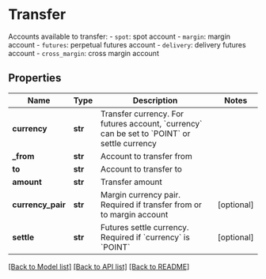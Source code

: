 # Transfer

Accounts available to transfer:  - `spot`: spot account - `margin`: margin account - `futures`: perpetual futures account - `delivery`: delivery futures account - `cross_margin`: cross margin account
## Properties
Name | Type | Description | Notes
------------ | ------------- | ------------- | -------------
**currency** | **str** | Transfer currency. For futures account, &#x60;currency&#x60; can be set to &#x60;POINT&#x60; or settle currency | 
**_from** | **str** | Account to transfer from | 
**to** | **str** | Account to transfer to | 
**amount** | **str** | Transfer amount | 
**currency_pair** | **str** | Margin currency pair. Required if transfer from or to margin account | [optional] 
**settle** | **str** | Futures settle currency. Required if &#x60;currency&#x60; is &#x60;POINT&#x60; | [optional] 

[[Back to Model list]](../README.md#documentation-for-models) [[Back to API list]](../README.md#documentation-for-api-endpoints) [[Back to README]](../README.md)


